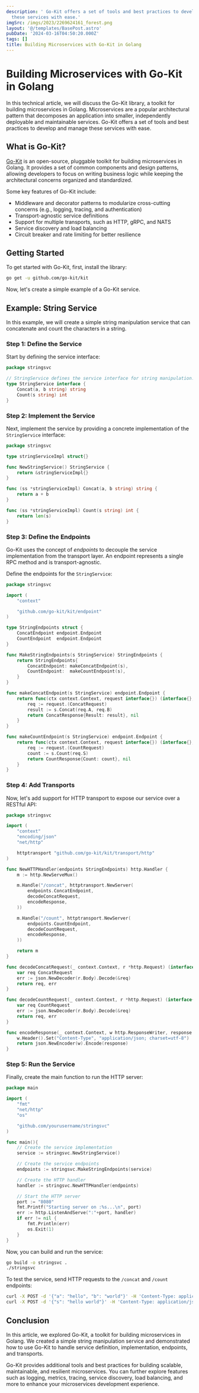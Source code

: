 ```yaml
---
description: ' Go-Kit offers a set of tools and best practices to develop and manage
  these services with ease.'
imgSrc: /imgs/2023/2269624161_forest.png
layout: '@/templates/BasePost.astro'
pubDate: '2024-03-16T04:50:20.000Z'
tags: []
title: Building Microservices with Go-Kit in Golang
---
```


# Building Microservices with Go-Kit in Golang

In this technical article, we will discuss the Go-Kit library, a toolkit for building microservices in Golang. Microservices are a popular architectural pattern that decomposes an application into smaller, independently deployable and maintainable services. Go-Kit offers a set of tools and best practices to develop and manage these services with ease.

## What is Go-Kit?

[Go-Kit](https://gokit.io/) is an open-source, pluggable toolkit for building microservices in Golang. It provides a set of common components and design patterns, allowing developers to focus on writing business logic while keeping the architectural concerns organized and standardized.

Some key features of Go-Kit include:

- Middleware and decorator patterns to modularize cross-cutting concerns (e.g., logging, tracing, and authentication)
- Transport-agnostic service definitions
- Support for multiple transports, such as HTTP, gRPC, and NATS
- Service discovery and load balancing
- Circuit breaker and rate limiting for better resilience

## Getting Started

To get started with Go-Kit, first, install the library:

```sh
go get -u github.com/go-kit/kit
```

Now, let's create a simple example of a Go-Kit service.

## Example: String Service

In this example, we will create a simple string manipulation service that can concatenate and count the characters in a string.

### Step 1: Define the Service

Start by defining the service interface:

```go
package stringsvc

// StringService defines the service interface for string manipulation.
type StringService interface {
	Concat(a, b string) string
	Count(s string) int
}
```

### Step 2: Implement the Service

Next, implement the service by providing a concrete implementation of the `StringService` interface:

```go
package stringsvc

type stringServiceImpl struct{}

func NewStringService() StringService {
	return &stringServiceImpl{}
}

func (ss *stringServiceImpl) Concat(a, b string) string {
	return a + b
}

func (ss *stringServiceImpl) Count(s string) int {
	return len(s)
}
```

### Step 3: Define the Endpoints

Go-Kit uses the concept of _endpoints_ to decouple the service implementation from the transport layer. An endpoint represents a single RPC method and is transport-agnostic.

Define the endpoints for the `StringService`:

```go
package stringsvc

import (
	"context"

	"github.com/go-kit/kit/endpoint"
)

type StringEndpoints struct {
	ConcatEndpoint endpoint.Endpoint
	CountEndpoint  endpoint.Endpoint
}

func MakeStringEndpoints(s StringService) StringEndpoints {
	return StringEndpoints{
		ConcatEndpoint: makeConcatEndpoint(s),
		CountEndpoint:  makeCountEndpoint(s),
	}
}

func makeConcatEndpoint(s StringService) endpoint.Endpoint {
	return func(ctx context.Context, request interface{}) (interface{}, error) {
		req := request.(ConcatRequest)
		result := s.Concat(req.A, req.B)
		return ConcatResponse{Result: result}, nil
	}
}

func makeCountEndpoint(s StringService) endpoint.Endpoint {
	return func(ctx context.Context, request interface{}) (interface{}, error) {
		req := request.(CountRequest)
		count := s.Count(req.S)
		return CountResponse{Count: count}, nil
	}
}
```

### Step 4: Add Transports

Now, let's add support for HTTP transport to expose our service over a RESTful API:

```go
package stringsvc

import (
	"context"
	"encoding/json"
	"net/http"

	httptransport "github.com/go-kit/kit/transport/http"
)

func NewHTTPHandler(endpoints StringEndpoints) http.Handler {
	m := http.NewServeMux()

	m.Handle("/concat", httptransport.NewServer(
		endpoints.ConcatEndpoint,
		decodeConcatRequest,
		encodeResponse,
	))

	m.Handle("/count", httptransport.NewServer(
		endpoints.CountEndpoint,
		decodeCountRequest,
		encodeResponse,
	))

	return m
}

func decodeConcatRequest(_ context.Context, r *http.Request) (interface{}, error) {
	var req ConcatRequest
	err := json.NewDecoder(r.Body).Decode(&req)
	return req, err
}

func decodeCountRequest(_ context.Context, r *http.Request) (interface{}, error) {
	var req CountRequest
	err := json.NewDecoder(r.Body).Decode(&req)
	return req, err
}

func encodeResponse(_ context.Context, w http.ResponseWriter, response interface{}) error {
	w.Header().Set("Content-Type", "application/json; charset=utf-8")
	return json.NewEncoder(w).Encode(response)
}
```

### Step 5: Run the Service

Finally, create the main function to run the HTTP server:

```go
package main

import (
	"fmt"
	"net/http"
	"os"

	"github.com/yourusername/stringsvc"
)

func main(){
	// Create the service implementation
	service := stringsvc.NewStringService()

	// Create the service endpoints
	endpoints := stringsvc.MakeStringEndpoints(service)

	// Create the HTTP handler
	handler := stringsvc.NewHTTPHandler(endpoints)

	// Start the HTTP server
	port := "8080"
	fmt.Printf("Starting server on :%s...\n", port)
	err := http.ListenAndServe(":"+port, handler)
	if err != nil {
		fmt.Println(err)
		os.Exit(1)
	}
}
```

Now, you can build and run the service:

```sh
go build -o stringsvc .
./stringsvc
```

To test the service, send HTTP requests to the `/concat` and `/count` endpoints:

```sh
curl -X POST -d '{"a": "hello", "b": "world"}' -H 'Content-Type: application/json' http://localhost:8080/concat
curl -X POST -d '{"s": "hello world"}' -H 'Content-Type: application/json' http://localhost:8080/count
```

## Conclusion

In this article, we explored Go-Kit, a toolkit for building microservices in Golang. We created a simple string manipulation service and demonstrated how to use Go-Kit to handle service definition, implementation, endpoints, and transports.

Go-Kit provides additional tools and best practices for building scalable, maintainable, and resilient microservices. You can further explore features such as logging, metrics, tracing, service discovery, load balancing, and more to enhance your microservices development experience.
